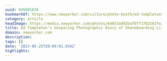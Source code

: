 ```yaml
---
uuid: 645601626
bookmarkOf: https://www.newyorker.com/culture/photo-booth/ed-templetons-unsparing-photographic-diary-of-skateboarding-life?fbclid=PAAaZgD3DEJqmpuwvZbIQGJRN15TuaGzdbyZ_ue9Gr34L8fnOelkV8RgTHYnQ
category: article
headImage: https://media.newyorker.com/photos/64653ad92baf0f71783102fe/16:9/w_1280,c_limit/p216.jpg
title: Ed Templeton’s Unsparing Photographic Diary of Skateboarding Life
domain: newyorker.com
description:
tags: []
date: '2023-05-25T20:09:01.934Z'
highlights:
---
```




